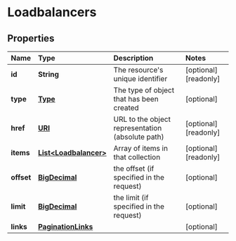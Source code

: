 # Loadbalancers

## Properties

| Name | Type | Description | Notes |
| :--- | :--- | :--- | :--- |
| **id** | **String** | The resource's unique identifier | \[optional\] \[readonly\] |
| **type** | [**Type**](type.md) | The type of object that has been created | \[optional\] |
| **href** | [**URI**](https://github.com/ionos-cloud/sdk-java/tree/e301a24b681f0ad424762e13995b95c67ad7e66b/docs/URI.md) | URL to the object representation \(absolute path\) | \[optional\] \[readonly\] |
| **items** | [**List&lt;Loadbalancer&gt;**](loadbalancer.md) | Array of items in that collection | \[optional\] \[readonly\] |
| **offset** | [**BigDecimal**](https://github.com/ionos-cloud/sdk-java/tree/e301a24b681f0ad424762e13995b95c67ad7e66b/docs/BigDecimal.md) | the offset \(if specified in the request\) | \[optional\] |
| **limit** | [**BigDecimal**](https://github.com/ionos-cloud/sdk-java/tree/e301a24b681f0ad424762e13995b95c67ad7e66b/docs/BigDecimal.md) | the limit \(if specified in the request\) | \[optional\] |
| **links** | [**PaginationLinks**](paginationlinks.md) |  | \[optional\] |

